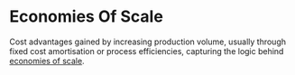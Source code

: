 # Economies Of Scale

Cost advantages gained by increasing production volume, usually through fixed cost amortisation or process efficiencies, capturing the logic behind [economies of scale](https://en.wikipedia.org/wiki/Economies_of_scale).
